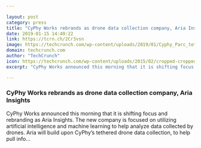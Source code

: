 ```yaml
---

layout: post
category: press
title: "CyPhy Works rebrands as drone data collection company, Aria Insights"
date: 2019-01-15 14:49:22
link: https://tcrn.ch/2Cr3vsn
image: https://techcrunch.com/wp-content/uploads/2019/01/Cyphy_Parc_tether__lo-res-1024x683.jpg?w=600
domain: techcrunch.com
author: "TechCrunch"
icon: https://techcrunch.com/wp-content/uploads/2015/02/cropped-cropped-favicon-gradient.png?w=180
excerpt: "CyPhy Works announced this morning that it is shifting focus and rebranding as Aria Insights. The new company is focused on utilizing artificial intelligence and machine learning to help analyze data collected by drones. Aria will build upon CyPhy’s tethered drone data collection, to help pull info…"

---
```


### CyPhy Works rebrands as drone data collection company, Aria Insights

CyPhy Works announced this morning that it is shifting focus and rebranding as Aria Insights. The new company is focused on utilizing artificial intelligence and machine learning to help analyze data collected by drones. Aria will build upon CyPhy’s tethered drone data collection, to help pull info…